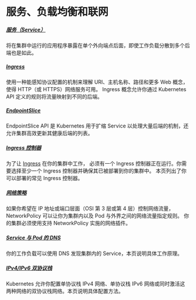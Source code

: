 # 服务、负载均衡和联网

##### [服务（Service）](https://kubernetes.io/zh-cn/docs/concepts/services-networking/service/)

将在集群中运行的应用程序暴露在单个外向端点后面，即使工作负载分散到多个后端也是如此。

##### [Ingress](https://kubernetes.io/zh-cn/docs/concepts/services-networking/ingress/)

使用一种能感知协议配置的机制来理解 URI、主机名称、路径和更多 Web 概念，使得 HTTP（或 HTTPS）网络服务可用。 Ingress 概念允许你通过 Kubernetes API 定义的规则将流量映射到不同的后端。

##### [EndpointSlice](https://kubernetes.io/zh-cn/docs/concepts/services-networking/endpoint-slices/)

EndpointSlice API 是 Kubernetes 用于扩缩 Service 以处理大量后端的机制，还允许集群高效更新其健康后端的列表。

##### [Ingress 控制器](https://kubernetes.io/zh-cn/docs/concepts/services-networking/ingress-controllers/)

为了让 [Ingress](https://kubernetes.io/zh-cn/docs/concepts/services-networking/ingress/) 在你的集群中工作， 必须有一个 Ingress 控制器正在运行。你需要选择至少一个 Ingress 控制器并确保其已被部署到你的集群中。 本页列出了你可以部署的常见 Ingress 控制器。

##### [网络策略](https://kubernetes.io/zh-cn/docs/concepts/services-networking/network-policies/)

如果你希望在 IP 地址或端口层面（OSI 第 3 层或第 4 层）控制网络流量， NetworkPolicy 可以让你为集群内以及 Pod 与外界之间的网络流量指定规则。 你的集群必须使用支持 NetworkPolicy 实施的网络插件。

##### [Service 与 Pod 的 DNS](https://kubernetes.io/zh-cn/docs/concepts/services-networking/dns-pod-service/)

你的工作负载可以使用 DNS 发现集群内的 Service，本页说明具体工作原理。

##### [IPv4/IPv6 双协议栈](https://kubernetes.io/zh-cn/docs/concepts/services-networking/dual-stack/)

Kubernetes 允许你配置单协议栈 IPv4 网络、单协议栈 IPv6 网络或同时激活这两种网络的双协议栈网络。本页说明具体配置方法。